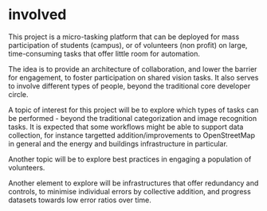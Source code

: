 involved
========

This project is a micro-tasking platform that can be deployed for mass participation of students (campus), or of volunteers (non profit) on large, time-consuming tasks that offer little room for automation.

The idea is to provide an architecture of collaboration, and lower the barrier for engagement, to foster participation on shared vision tasks. It also serves to involve different types of people, beyond the traditional core developer circle.


A topic of interest for this project will be to explore which types of tasks can be performed - beyond the traditional categorization and image recognition tasks. 
It is expected that some workflows might be able to support data collection, for instance targetted addition/improvements to OpenStreetMap in general and the energy and buildings infrastructure in particular.

Another topic will be to explore best practices in engaging a population of volunteers.

Another element to explore will be infrastructures that offer redundancy and controls, to minimise individual errors by collective addition, and progress datasets towards low error ratios over time.

